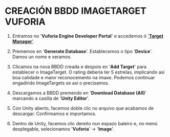 # CREACIÓN BBDD IMAGETARGET VUFORIA

1) Entramos no '**Vuforia Engine Developer Portal**' e accedemos ó ['**Target Manager**'](https://developer.vuforia.com/vui/develop/databases "Target Manager").

2) Prememos en '**Generate Database**'. Establecemos o tipo '**Device**'. Damos un nome e xeramos.

3) Clicamos na nova BBDD creada e despois en '**Add Target**' para establecer o ImageTarget. O rating debería ter 5 estrelas, implicando así boa calidade e maior reconocemento na imaxe. Podemos continuar engadindo ImageTargets se así o precisamos.

4) Descargamos a BBDD premendo en '**Download Database (All)**' marcando a casilla de '**Unity Editor**'.

5) Con Unity aberto, facemos doble clic no arquivo que acabamos de descargar. Confirmamos e importamos.

6) Dentro de Unity, facemos clic dereito nun espazo baleiro e, no menú desplegable, selecionamos '**Vuforia**' -> '**Image**'.
